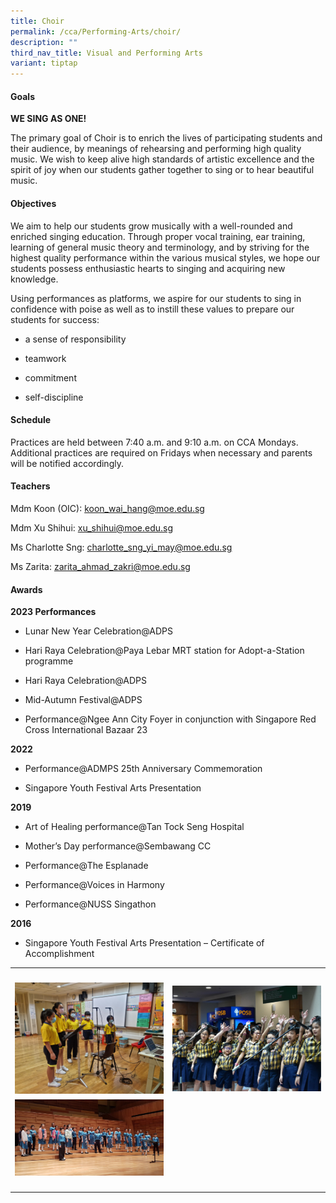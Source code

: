 ```yaml
---
title: Choir
permalink: /cca/Performing-Arts/choir/
description: ""
third_nav_title: Visual and Performing Arts
variant: tiptap
---
```

<h4>Goals</h4>
<p><strong>WE SING AS ONE!</strong>
</p>
<p>The primary goal of Choir is to enrich the lives of participating students
and their audience, by meanings of rehearsing and performing high quality
music. We wish to keep alive high standards of artistic excellence and
the spirit of joy when our students gather together to sing or to hear
beautiful music.</p>
<p></p>
<h4>Objectives</h4>
<p>We aim to help our students grow musically with a well-rounded and enriched
singing education. Through proper vocal training, ear training, learning
of general music theory and terminology, and by striving for the highest
quality performance within the various musical styles, we hope our students
possess enthusiastic hearts to singing and acquiring new knowledge.</p>
<p>Using performances as platforms, we aspire for our students to sing in
confidence with poise as well as to instill these values to prepare our
students for success:</p>
<ul data-tight="true" class="tight">
<li>
<p>a sense of responsibility</p>
</li>
<li>
<p>teamwork</p>
</li>
<li>
<p>commitment</p>
</li>
<li>
<p>self-discipline</p>
</li>
</ul>
<p></p>
<h4>Schedule</h4>
<p>Practices are held between 7:40 a.m. and 9:10 a.m. on CCA Mondays. Additional
practices are required on Fridays when necessary and parents will be notified
accordingly.</p>
<p></p>
<h4>Teachers</h4>
<p>Mdm Koon (OIC): <a href="mailto:koon_wai_hang@moe.edu.sg" rel="noopener noreferrer nofollow" target="_blank">koon_wai_hang@moe.edu.sg</a>
</p>
<p>Mdm Xu Shihui: <a href="mailto:xu_shihui@moe.edu.sg" rel="noopener noreferrer nofollow" target="_blank">xu_shihui@moe.edu.sg</a>
</p>
<p>Ms Charlotte Sng: <a href="mailto:charlotte_sng_yi_may@moe.edu.sg" rel="noopener noreferrer nofollow" target="_blank">charlotte_sng_yi_may@moe.edu.sg</a>
</p>
<p>Ms Zarita: <a href="mailto:zarita_ahmad_zakri@moe.edu.sg" rel="noopener noreferrer nofollow" target="_blank">zarita_ahmad_zakri@moe.edu.sg</a>
</p>
<p></p>
<h4>Awards</h4>
<p><strong>2023 Performances</strong>
</p>
<ul data-tight="true" class="tight">
<li>
<p>Lunar New Year Celebration@ADPS</p>
</li>
<li>
<p>Hari Raya Celebration@Paya Lebar MRT station for Adopt-a-Station programme</p>
</li>
<li>
<p>Hari Raya Celebration@ADPS</p>
</li>
<li>
<p>Mid-Autumn Festival@ADPS</p>
</li>
<li>
<p>Performance@Ngee Ann City Foyer in conjunction with Singapore Red Cross
International Bazaar 23</p>
</li>
</ul>
<p><strong>2022</strong>
</p>
<ul data-tight="true" class="tight">
<li>
<p>Performance@ADMPS 25th Anniversary Commemoration</p>
</li>
<li>
<p>Singapore Youth Festival Arts Presentation</p>
</li>
</ul>
<p><strong>2019</strong>
</p>
<ul data-tight="true" class="tight">
<li>
<p>Art of Healing performance@Tan Tock Seng Hospital</p>
</li>
<li>
<p>Mother’s Day performance@Sembawang CC</p>
</li>
<li>
<p>Performance@The Esplanade</p>
</li>
<li>
<p>Performance@Voices in Harmony</p>
</li>
<li>
<p>Performance@NUSS Singathon</p>
</li>
</ul>
<p><strong>2016</strong>
</p>
<ul data-tight="true" class="tight">
<li>
<p>Singapore Youth Festival Arts Presentation – Certificate of Accomplishment</p>
</li>
</ul>
<table style="minWidth: 50px">
<colgroup>
<col>
<col>
</colgroup>
<tbody>
<tr>
<th rowspan="1" colspan="1">
<p></p>
</th>
<th rowspan="1" colspan="1">
<p></p>
</th>
</tr>
<tr>
<td rowspan="1" colspan="1">
<div class="isomer-image-wrapper">
<img style="width: 100%" height="auto" width="100%" alt="" src="/images/CCA/choir3.jpg">
</div>
</td>
<td rowspan="1" colspan="1">
<div class="isomer-image-wrapper">
<img style="width: 100%" height="auto" width="100%" alt="" src="/images/CCA/choir4.jpg">
</div>
</td>
</tr>
<tr>
<td rowspan="1" colspan="1">
<div class="isomer-image-wrapper">
<img style="width: 100%" height="auto" width="100%" alt="" src="/images/CCA/choir2.jpg">
</div>
</td>
<td rowspan="1" colspan="1">
<p></p>
</td>
</tr>
<tr>
<td rowspan="1" colspan="1">
<p></p>
</td>
<td rowspan="1" colspan="1">
<p></p>
</td>
</tr>
</tbody>
</table>
<p></p>